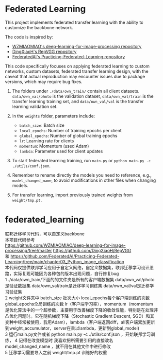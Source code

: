 # Federated Learning

This project implements federated transfer learning with the ability to customize the backbone network.

The code is inspired by:
- [WZMIAOMIAO's deep-learning-for-image-processing repository](https://github.com/WZMIAOMIAO/deep-learning-for-image-processing/tree/master)
- [DingXiaoH's RepVGG repository](https://github.com/DingXiaoH/RepVGG)
- [FederatedAI's Practicing-Federated-Learning repository](https://github.com/FederatedAI/Practicing-Federated-Learning/tree/main/chapter03_Python_image_classification)

This code specifically focuses on applying federated learning to custom networks, custom datasets, federated transfer learning design, with the caveat that actual reproduction may encounter issues due to package versions, which may require bug fixes.

1. The folders under `./data/own_train/` contain all client datasets. `data/own_val/photo` is the validation dataset, `data/own_val/train` is the transfer learning training set, and `data/own_val/val` is the transfer learning validation set.

2. In the `weights` folder, parameters include:
   - `batch_size`: Batch size
   - `local_epochs`: Number of training epochs per client
   - `global_epochs`: Number of global training epochs
   - `lr`: Learning rate for clients
   - `momentum`: Momentum (used Adam)
   - `lambda`: Parameter used for client updates

3. To start federated learning training, run `main.py` or `python main.py -c ./utils/conf.json`.

4. Remember to rename directly the models you need to reference, e.g., `model_changed_name`, to avoid modifications in other files when changing models.

5. For transfer learning, import previously trained weights from `weight/tmp.pt`.


# federated_learning
联邦迁移学习代码，可以自定义backbone  
本项目代码参考   
https://github.com/WZMIAOMIAO/deep-learning-for-image-processing/tree/master https://github.com/DingXiaoH/RepVGG  
和 https://github.com/FederatedAI/Practicing-Federated-Learning/tree/main/chapter03_Python_image_classification  
本代码仅提供联邦学习应用于自定义网络，自定义数据集，联邦迁移学习设计思路，实际复现可能因为各种包的版本出现问题，自行修复bug  
1 ./data/own_train/下面的的文件夹是所有的客户端数据集  data/own_val/photo是验证数据集   data/own_val/train是迁移学习训练集 data/own_val/val是迁移学习验证集  
2 weight文件夹中 batch_size 批次大小  local_epochs每个客户端训练的次数  global_epochs全局训练的次数 lr（客户端学习率），momentum（momentum 是优化算法中的一个超参数，主要用于改善梯度下降的收敛性能，特别是在处理非凸优化问题时。它在随机梯度下降（Stochastic Gradient Descent, SGD）和其变种中经常被使用，我用Adam），lambda（客户端返回diff，all客户端累加更新到weight_accumulator，server在乘以lambda，更新到global_model)  
3 运行main.py文件或者 python main.py -c ./utils/conf.json ，开始联邦学习训练， 
4 记得在改变模型时 我喜欢把所需要引用的直接改名 model_changed_name ，就不用在其他文件中进行修改  
5 迁移学习需要导入之前 weight/tmp.pt 训练好的权重  
